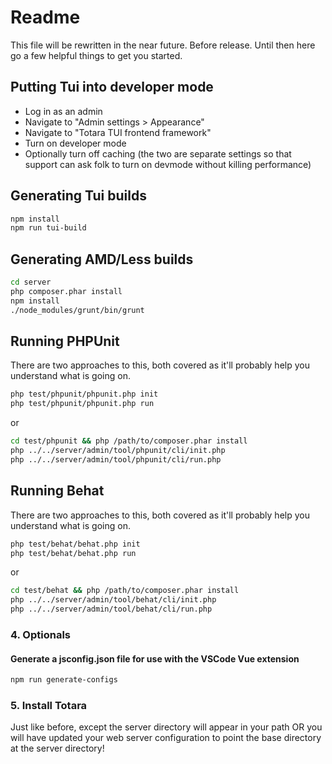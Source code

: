# Readme

This file will be rewritten in the near future. Before release.
Until then here go a few helpful things to get you started.

## Putting Tui into developer mode

* Log in as an admin
* Navigate to "Admin settings > Appearance"
* Navigate to "Totara TUI frontend framework"
* Turn on developer mode
* Optionally turn off caching
(the two are separate settings so that support can ask folk to turn on devmode without killing performance)

## Generating Tui builds

```bash
npm install
npm run tui-build
```

## Generating AMD/Less builds

```bash
cd server
php composer.phar install
npm install
./node_modules/grunt/bin/grunt
```

## Running PHPUnit

There are two approaches to this, both covered as it'll probably help you understand what is going on.

```bash
php test/phpunit/phpunit.php init
php test/phpunit/phpunit.php run 
```

or

```bash
cd test/phpunit && php /path/to/composer.phar install
php ../../server/admin/tool/phpunit/cli/init.php
php ../../server/admin/tool/phpunit/cli/run.php
```

## Running Behat

There are two approaches to this, both covered as it'll probably help you understand what is going on.

```bash
php test/behat/behat.php init
php test/behat/behat.php run 
```

or

```bash
cd test/behat && php /path/to/composer.phar install
php ../../server/admin/tool/behat/cli/init.php
php ../../server/admin/tool/behat/cli/run.php
```


### 4. Optionals

#### Generate a jsconfig.json file for use with the VSCode Vue extension
```bash
npm run generate-configs
```

### 5. Install Totara
Just like before, except the server directory will appear in your path OR you will have updated your web server configuration to point the base directory at the server directory!